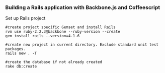 ### Building a Rails application with Backbone.js and Coffeescript

Set up Rails project

```
#create project specific Gemset and install Rails
rvm use ruby-2.2.3@backbone --ruby-version --create
gem install rails --version=4.1.6

#create new project in current directory. Exclude standard unit test packages.
rails new . -T

#create the database if not already created
rake db:create
```


